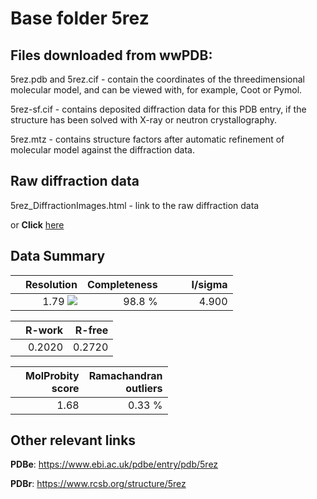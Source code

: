 # Base folder 5rez

## Files downloaded from wwPDB:

5rez.pdb and 5rez.cif - contain the coordinates of the threedimensional molecular model, and can be viewed with, for example, Coot or Pymol.

5rez-sf.cif - contains deposited diffraction data for this PDB entry, if the structure has been solved with X-ray or neutron crystallography.

5rez.mtz - contains structure factors after automatic refinement of molecular model against the diffraction data.

## Raw diffraction data

5rez_DiffractionImages.html - link to the raw diffraction data 

or **Click** [here](https://zenodo.org/record/3731036) 

## Data Summary
|   | Resolution | Completeness| I/sigma |
|---|-------------:|----------------:|--------------:|
|   |1.79 ![](https://github.com/thorn-lab/coronavirus_structural_task_force/blob/master/outreach/ang.svg)|98.8  %|<img width=50/>4.900|

|   | **R-work**| **R-free**   
|---|-------------:|----------------:|           
||0.2020|0.2720|

|   |**MolProbity<br>score**| **Ramachandran<br>outliers** 
|---|-------------:|----------------:|
||1.68|0.33 %|

## Other relevant links 
**PDBe**:  https://www.ebi.ac.uk/pdbe/entry/pdb/5rez
 
**PDBr**: https://www.rcsb.org/structure/5rez 

